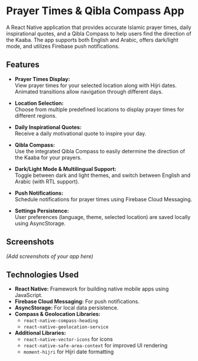 # Prayer Times & Qibla Compass App

A React Native application that provides accurate Islamic prayer times, daily inspirational quotes, and a Qibla Compass to help users find the direction of the Kaaba. The app supports both English and Arabic, offers dark/light mode, and utilizes Firebase push notifications.

## Features

- **Prayer Times Display:**  
  View prayer times for your selected location along with Hijri dates. Animated transitions allow navigation through different days.

- **Location Selection:**  
  Choose from multiple predefined locations to display prayer times for different regions.

- **Daily Inspirational Quotes:**  
  Receive a daily motivational quote to inspire your day.

- **Qibla Compass:**  
  Use the integrated Qibla Compass to easily determine the direction of the Kaaba for your prayers.

- **Dark/Light Mode & Multilingual Support:**  
  Toggle between dark and light themes, and switch between English and Arabic (with RTL support).

- **Push Notifications:**  
  Schedule notifications for prayer times using Firebase Cloud Messaging.

- **Settings Persistence:**  
  User preferences (language, theme, selected location) are saved locally using AsyncStorage.

## Screenshots

*(Add screenshots of your app here)*

## Technologies Used

- **React Native:** Framework for building native mobile apps using JavaScript.
- **Firebase Cloud Messaging:** For push notifications.
- **AsyncStorage:** For local data persistence.
- **Compass & Geolocation Libraries:**
  - `react-native-compass-heading`
  - `react-native-geolocation-service`
- **Additional Libraries:**
  - `react-native-vector-icons` for icons
  - `react-native-safe-area-context` for improved UI rendering
  - `moment-hijri` for Hijri date formatting


